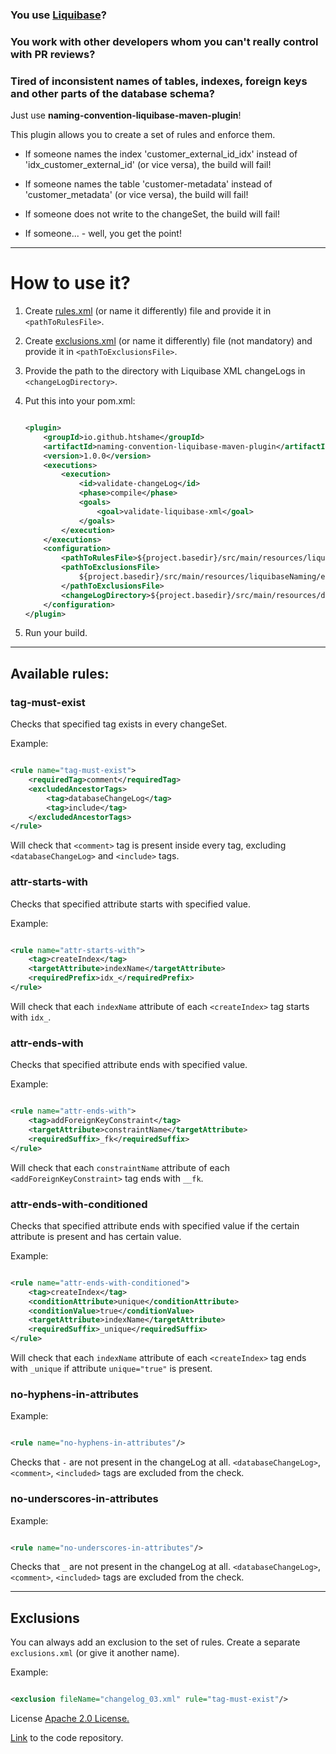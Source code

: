 ### You use [Liquibase](https://github.com/liquibase/liquibase)?

### You work with other developers whom you can't really control with PR reviews?

### Tired of inconsistent names of tables, indexes, foreign keys and other parts of the database schema?

Just use <b>naming-convention-liquibase-maven-plugin</b>!

This plugin allows you to create a set of rules and enforce them.

- If someone names the index 'customer_external_id_idx' instead of 'idx_customer_external_id' (or vice versa), the build
  will fail!

- If someone names the table 'customer-metadata' instead of 'customer_metadata' (or vice versa), the build will fail!

- If someone does not write <comment> to the changeSet, the build will fail!

- If someone... - well, you get the point!

---

# How to use it?

1. Create [rules.xml](https://github.com/htshame/naming-convention-liquibase-maven-plugin/blob/main/docs/schema/example/rules_example.xml) (or name it differently) file and provide it in `<pathToRulesFile>`.
2. Create [exclusions.xml](https://github.com/htshame/naming-convention-liquibase-maven-plugin/blob/main/docs/schema/example/exclusions_example.xml) (or name it differently) file (not mandatory) and provide it in `<pathToExclusionsFile>`.
3. Provide the path to the directory with Liquibase XML changeLogs in `<changeLogDirectory>`.
4. Put this into your pom.xml:
    ```xml
    
    <plugin>
        <groupId>io.github.htshame</groupId>
        <artifactId>naming-convention-liquibase-maven-plugin</artifactId>
        <version>1.0.0</version>
        <executions>
            <execution>
                <id>validate-changeLog</id>
                <phase>compile</phase>
                <goals>
                    <goal>validate-liquibase-xml</goal>
                </goals>
            </execution>
        </executions>
        <configuration>
            <pathToRulesFile>${project.basedir}/src/main/resources/liquibaseNaming/ruleset.xml</pathToRulesFile>
            <pathToExclusionsFile>
                ${project.basedir}/src/main/resources/liquibaseNaming/exclusions.xml
            </pathToExclusionsFile>
            <changeLogDirectory>${project.basedir}/src/main/resources/db</changeLogDirectory>
        </configuration>
    </plugin>
    ```

5. Run your build.

---

## Available rules:

### tag-must-exist

Checks that specified tag exists in every changeSet.

Example:

```xml

<rule name="tag-must-exist">
    <requiredTag>comment</requiredTag>
    <excludedAncestorTags>
        <tag>databaseChangeLog</tag>
        <tag>include</tag>
    </excludedAncestorTags>
</rule>
```

Will check that `<comment>` tag is present inside every tag, excluding `<databaseChangeLog>` and `<include>` tags.

### attr-starts-with

Checks that specified attribute starts with specified value.

Example:

```xml

<rule name="attr-starts-with">
    <tag>createIndex</tag>
    <targetAttribute>indexName</targetAttribute>
    <requiredPrefix>idx_</requiredPrefix>
</rule>
```

Will check that each `indexName` attribute of each `<createIndex>` tag starts with `idx_`.

### attr-ends-with

Checks that specified attribute ends with specified value.

Example:

```xml

<rule name="attr-ends-with">
    <tag>addForeignKeyConstraint</tag>
    <targetAttribute>constraintName</targetAttribute>
    <requiredSuffix>_fk</requiredSuffix>
</rule>
```

Will check that each `constraintName` attribute of each `<addForeignKeyConstraint>` tag ends with `__fk`.

### attr-ends-with-conditioned

Checks that specified attribute ends with specified value if the certain attribute is present and has certain value.

Example:

```xml

<rule name="attr-ends-with-conditioned">
    <tag>createIndex</tag>
    <conditionAttribute>unique</conditionAttribute>
    <conditionValue>true</conditionValue>
    <targetAttribute>indexName</targetAttribute>
    <requiredSuffix>_unique</requiredSuffix>
</rule>
```

Will check that each `indexName` attribute of each `<createIndex>` tag ends with `_unique` if attribute `unique="true"`
is present.

### no-hyphens-in-attributes

Example:

```xml

<rule name="no-hyphens-in-attributes"/>
```

Checks that `-` are not present in the changeLog at all. `<databaseChangeLog>`, `<comment>`, `<included>` tags are
excluded from the check.

### no-underscores-in-attributes

Example:

```xml

<rule name="no-underscores-in-attributes"/>
```

Checks that `_` are not present in the changeLog at all. `<databaseChangeLog>`, `<comment>`, `<included>` tags are
excluded from the check.

---

## Exclusions

You can always add an exclusion to the set of rules. Create a separate `exclusions.xml` (or give it another name).

Example:

```xml

<exclusion fileName="changelog_03.xml" rule="tag-must-exist"/>
```

License
[Apache 2.0 License.](https://github.com/htshame/naming-convention-liquibase-maven-plugin/blob/main/LICENSE)

[Link](https://github.com/htshame/naming-convention-liquibase-maven-plugin) to the code repository.
